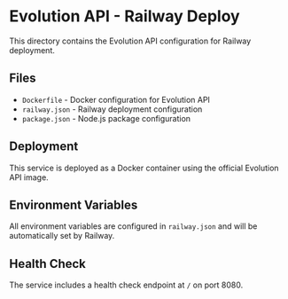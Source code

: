 # Evolution API - Railway Deploy

This directory contains the Evolution API configuration for Railway deployment.

## Files

- `Dockerfile` - Docker configuration for Evolution API
- `railway.json` - Railway deployment configuration
- `package.json` - Node.js package configuration

## Deployment

This service is deployed as a Docker container using the official Evolution API image.

## Environment Variables

All environment variables are configured in `railway.json` and will be automatically set by Railway.

## Health Check

The service includes a health check endpoint at `/` on port 8080.